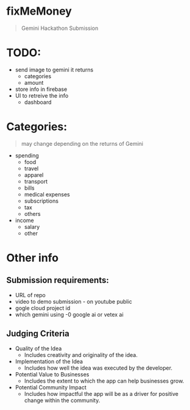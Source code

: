 # fixMeMoney
> Gemini Hackathon Submission

# TODO:
- send image to gemini it returns 
    - categories
    - amount  
- store info in firebase 
- UI to retreive the info
    - dashboard 

# Categories: 
> may change depending on the returns of Gemini
- spending 
    - food 
    - travel 
    - apparel 
    - transport 
    - bills 
    - medical expenses 
    - subscriptions 
    - tax
    - others 
- income 
    - salary 
    - other   


# Other info 
## Submission requirements: 
- URL of repo 
- video to demo submission - on youtube public 
- gogle cloud project id 
- which gemini using -0 google ai or vetex ai 

## Judging Criteria
- Quality of the Idea
    - Includes creativity and originality of the idea.
- Implementation of the Idea
    - Includes how well the idea was executed by the developer.
- Potential Value to Businesses
    - Includes the extent to which the app can help businesses grow.
- Potential Community Impact
    - Includes how impactful the app will be as a driver for positive change within the community.